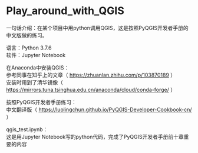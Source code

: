 # Play_around_with_QGIS
一句话介绍：在某个项目中用python调用QGIS，这是按照PyQGIS开发者手册的中文版做的练习。

语言：Python 3.7.6  
软件：Jupyter Notebook

在Anaconda中安装QGIS：  
参考同事在知乎上的文章（ https://zhuanlan.zhihu.com/p/103870189 ）  
安装时用到了清华镜像（ https://mirrors.tuna.tsinghua.edu.cn/anaconda/cloud/conda-forge/ ）
  
按照PyQGIS开发者手册练习：  
中文翻译版（ https://luolingchun.github.io/PyQGIS-Developer-Cookbook-cn/ ）
  
qgis_test.ipynb：  
这是用Jupyter Notebook写的python代码，完成了PyQGIS开发者手册前十章重要的内容

